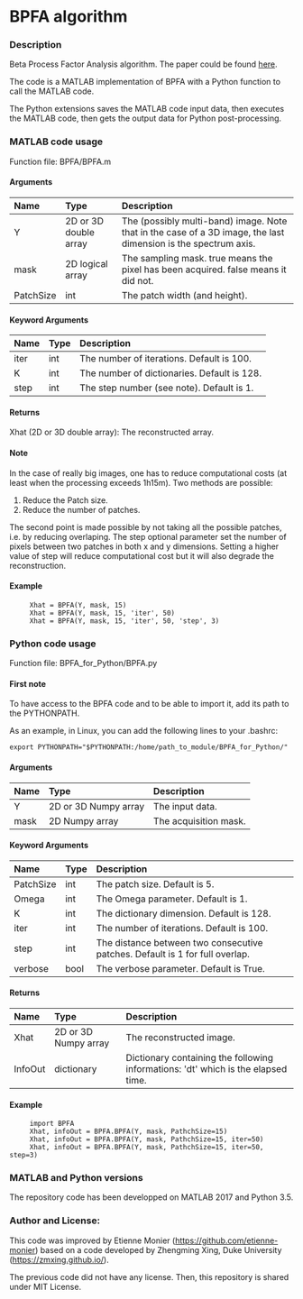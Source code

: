 # BPFA algorithm

### Description

Beta Process Factor Analysis algorithm. The paper could be found [here](http://people.ee.duke.edu/~lcarin/BPFA_HSI_6.pdf).

The code is a MATLAB implementation of BPFA with a Python function to call the MATLAB code. 

The Python extensions saves the MATLAB code input data, then executes the MATLAB code, then gets the output data for Python post-processing.

### MATLAB code usage

Function file: BPFA/BPFA.m

#### Arguments

| Name      | Type                  | Description                                                                                                    |
| :------   | :-------              | :-------------                                                                                                 |
| Y         | 2D or 3D double array | The (possibly multi-band) image. Note that in the case of a 3D image, the last dimension is the spectrum axis. |
| mask      | 2D logical array      | The sampling mask. true means the pixel has been acquired. false means it did not.                             |
| PatchSize | int                   | The patch width (and height).                                                                                  |
  
#### Keyword Arguments

| Name    | Type     | Description                                 |
| :------ | :------- | :-------------                              |
| iter    | int      | The number of iterations. Default is 100.   |
| K       | int      | The number of dictionaries. Default is 128. |
| step    | int      | The step number (see note). Default is 1.   |

#### Returns

Xhat (2D or 3D double array): The reconstructed array.

#### Note
 In the case of really big images, one has to reduce computational costs (at least when the processing exceeds 1h15m). Two methods are possible:
1. Reduce the Patch size.
2. Reduce the number of patches.

 The second point is made possible by not taking all the possible patches, i.e. by reducing overlaping. The step optional parameter set the number of pixels between two patches in both x and y dimensions. Setting a higher value of step will reduce computational cost but it will also degrade the reconstruction.

#### Example

```
     Xhat = BPFA(Y, mask, 15)
     Xhat = BPFA(Y, mask, 15, 'iter', 50)
     Xhat = BPFA(Y, mask, 15, 'iter', 50, 'step', 3)
```

### Python code usage

Function file: BPFA_for_Python/BPFA.py

#### First note

To have access to the BPFA code and to be able to import it, add its path to the PYTHONPATH.

As an example, in Linux, you can add the following lines to your .bashrc:

```
export PYTHONPATH="$PYTHONPATH:/home/path_to_module/BPFA_for_Python/"
``` 

#### Arguments

| Name    | Type                 | Description           |
| :------ | :-------             | :-------------        |
| Y       | 2D or 3D Numpy array | The input data.       |
| mask    | 2D Numpy array       | The acquisition mask. |

#### Keyword Arguments

| Name      | Type     | Description                                                                  |
| :------   | :------- | :-------------                                                               |
| PatchSize | int      | The patch size. Default is 5.                                                |
| Omega     | int      | The Omega parameter. Default is 1.                                           |
| K         | int      | The dictionary dimension. Default is 128.                                    |
| iter      | int      | The number of iterations. Default is 100.                                    |
| step      | int      | The distance between two consecutive patches. Default is 1 for full overlap. |
| verbose   | bool     | The verbose parameter. Default is True.                                      |

#### Returns

| Name    | Type                 | Description                                                                       |
| :------ | :-------             | :-------------                                                                    |
| Xhat    | 2D or 3D Numpy array | The reconstructed image.                                                          |
| InfoOut | dictionary           | Dictionary containing the following informations: 'dt' which is the elapsed time. |

#### Example

```
     import BPFA
     Xhat, infoOut = BPFA.BPFA(Y, mask, PathchSize=15)
     Xhat, infoOut = BPFA.BPFA(Y, mask, PathchSize=15, iter=50)
     Xhat, infoOut = BPFA.BPFA(Y, mask, PathchSize=15, iter=50, step=3)
```


### MATLAB and Python versions

The repository code has been developped on MATLAB 2017 and Python 3.5.

### Author and License:

This code was improved by Etienne Monier (https://github.com/etienne-monier) based on a code developed by Zhengming Xing, Duke University (https://zmxing.github.io/).

The previous code did not have any license. Then, this repository is shared under MIT License.